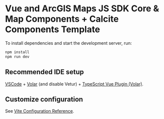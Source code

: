 # Vue and ArcGIS Maps JS SDK Core & Map Components + Calcite Components Template

To install dependencies and start the development server, run:

```sh
npm install
npm run dev
```

## Recommended IDE setup

[VSCode](https://code.visualstudio.com/) + [Volar](https://marketplace.visualstudio.com/items?itemName=Vue.volar) (and disable Vetur) + [TypeScript Vue Plugin (Volar)](https://marketplace.visualstudio.com/items?itemName=Vue.vscode-typescript-vue-plugin).

## Customize configuration

See [Vite Configuration Reference](https://vitejs.dev/config/).
